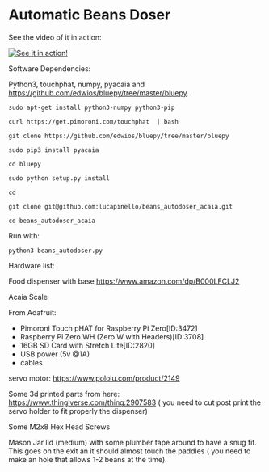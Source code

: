 # Automatic Beans Doser


See the video of it in action:

[![See it in action!](http://img.youtube.com/vi/6SgFjHs8aTQ/0.jpg)](http://www.youtube.com/watch?v=6SgFjHs8aTQ "Beans doser with Acaia Scale")


Software Dependencies:

Python3, touchphat, numpy, pyacaia and https://github.com/edwios/bluepy/tree/master/bluepy.

```
sudo apt-get install python3-numpy python3-pip 

curl https://get.pimoroni.com/touchphat  | bash

git clone https://github.com/edwios/bluepy/tree/master/bluepy

sudo pip3 install pyacaia

cd bluepy

sudo python setup.py install

cd

git clone git@github.com:lucapinello/beans_autodoser_acaia.git

cd beans_autodoser_acaia
```

Run with:  
```
python3 beans_autodoser.py 
```

Hardware list:

Food dispenser with base https://www.amazon.com/dp/B000LFCLJ2

Acaia Scale

From Adafruit:
- Pimoroni Touch pHAT for Raspberry Pi Zero[ID:3472] 
- Raspberry Pi Zero WH (Zero W with Headers)[ID:3708]
- 16GB SD Card with Stretch Lite[ID:2820] 
- USB power (5v @1A)
- cables

servo motor: https://www.pololu.com/product/2149

Some 3d printed parts from here: https://www.thingiverse.com/thing:2907583 ( you need to cut post print the servo holder to fit properly the dispenser)

Some M2x8 Hex Head Screws

Mason Jar lid (medium) with some plumber tape around to have a snug fit. This goes on the exit an it should almost touch the paddles ( you need to make an hole that allows 1-2 beans at the time).










